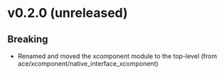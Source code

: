 # v0.2.0 (unreleased)

## Breaking

- Renamed and moved the xcomponent module to the top-level  (from ace/xcomponent/native_interface_xcomponent)